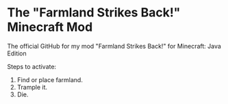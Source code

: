 # The "Farmland Strikes Back!" Minecraft Mod
The official GitHub for my mod "Farmland Strikes Back!" for Minecraft: Java Edition

Steps to activate:
1. Find or place farmland.
2. Trample it.
3. Die.
